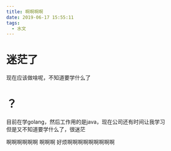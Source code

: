 ```yaml
---
title: 啊啊啊啊
date: 2019-06-17 15:55:11
tags:
  - 水文
---
```


# 迷茫了

现在应该做啥呢，不知道要学什么了

# ？

目前在学golang，然后工作用的是java，现在公司还有时间让我学习   
但是又不知道要学什么了，很迷茫   

啊啊啊啊啊啊
啊啊啊
好烦啊啊啊啊啊啊啊啊啊

